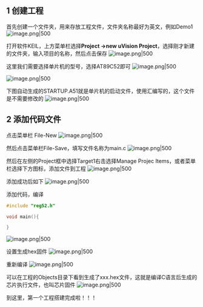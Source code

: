 ## 1 创建工程

首先创建一个文件夹，用来存放工程文件，文件夹名称最好为英文，例如Demo1
![image.png|500](https://my-obsidian-image.oss-cn-guangzhou.aliyuncs.com/2025/01/bbbbc177f2dda2101f7c6ad418d726a9.png)

打开软件KEIL，上方菜单栏选择**Project ->new uVision Project**，选择刚才新建的文件夹，输入项目的名称，然后点击保存
![image.png|500](https://my-obsidian-image.oss-cn-guangzhou.aliyuncs.com/2025/01/74caab42bfdb88e86cf2082eb389181f.png)

这里我们需要选择单片机的型号，选择AT89C52即可
![image.png|500](https://my-obsidian-image.oss-cn-guangzhou.aliyuncs.com/2025/01/f2f52b02f5528e96fe551643081d458f.png)

![image.png|500](https://my-obsidian-image.oss-cn-guangzhou.aliyuncs.com/2025/01/c882f17acd41f20817ec3f37d2831da4.png)

下图自动生成的STARTUP.A51就是单片机的启动文件，使用汇编写的，这个文件是不需要修改的
![image.png|500](https://my-obsidian-image.oss-cn-guangzhou.aliyuncs.com/2025/01/a1630d16b7732f1cb53790b713c905a9.png)

## 2 添加代码文件

点击菜单栏 File-New
![image.png|500](https://my-obsidian-image.oss-cn-guangzhou.aliyuncs.com/2025/01/dab3c67689656070992c1dee7c849f19.png)

然后点击菜单栏File-Save，填写文件名称为main.c
![image.png|500](https://my-obsidian-image.oss-cn-guangzhou.aliyuncs.com/2025/01/51f04bc31421991b0603bab9f1ed5a0f.png)

然后在左侧的Project框中选择Target1右击选择Manage Projec Items，或者菜单栏选择下方图标，添加文件到工程
![image.png|500](https://my-obsidian-image.oss-cn-guangzhou.aliyuncs.com/2025/01/ae168889bd831a117a7efbc4b8803bf1.png)

添加成功后如下
![image.png|500](https://my-obsidian-image.oss-cn-guangzhou.aliyuncs.com/2025/01/615fa64b516e3f63d22afc1baa911830.png)

添加代码，编译
```C
#include "reg52.h"

void main(){

}
```

![image.png|500](https://my-obsidian-image.oss-cn-guangzhou.aliyuncs.com/2025/01/6c0285ec05096f808302645f881b4b8c.png)

设置生成hex固件
![image.png|500](https://my-obsidian-image.oss-cn-guangzhou.aliyuncs.com/2025/01/7b3908a525f9d44fdaca3ce7a903669a.png)

重新编译
![image.png|500](https://my-obsidian-image.oss-cn-guangzhou.aliyuncs.com/2025/01/7eae4c8669d5a09436f1ed06e7898224.png)

可以在工程的Objects目录下看到生成了xxx.hex文件，这就是编译C语言后生成的芯片执行文件，也叫芯片固件
![image.png|500](https://my-obsidian-image.oss-cn-guangzhou.aliyuncs.com/2025/01/e1d1bc7af50fea5959c17a49e8d08852.png)

到这里，第一个工程搭建完成啦！！！